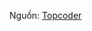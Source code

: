 Nguồn: [Topcoder](https://www.topcoder.com/community/data-science/data-science-tutorials/the-importance-of-algorithms/) 